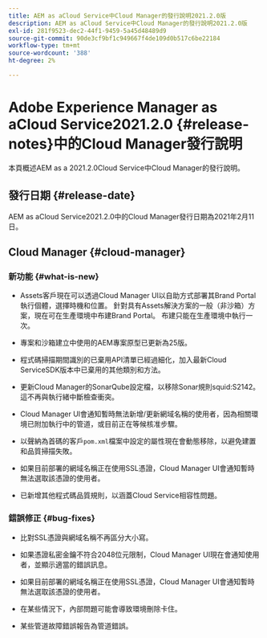 ```yaml
---
title: AEM as aCloud Service中Cloud Manager的發行說明2021.2.0版
description: AEM as aCloud Service中Cloud Manager的發行說明2021.2.0版
exl-id: 281f9523-dec2-44f1-9459-5a45d48489d9
source-git-commit: 90de3cf9bf1c949667f4de109d0b517c6be22184
workflow-type: tm+mt
source-wordcount: '388'
ht-degree: 2%

---
```


# Adobe Experience Manager as aCloud Service2021.2.0 {#release-notes}中的Cloud Manager發行說明

本頁概述AEM as a 2021.2.0Cloud Service中Cloud Manager的發行說明。

## 發行日期 {#release-date}

AEM as aCloud Service2021.2.0中的Cloud Manager發行日期為2021年2月11日。

## Cloud Manager {#cloud-manager}

### 新功能 {#what-is-new}

* Assets客戶現在可以透過Cloud Manager UI以自助方式部署其Brand Portal執行個體，選擇時機和位置。 針對具有Assets解決方案的一般（非沙箱）方案，現在可在生產環境中布建Brand Portal。 布建只能在生產環境中執行一次。

* 專案和沙箱建立中使用的AEM專案原型已更新為25版。

* 程式碼掃描期間識別的已棄用API清單已經過細化，加入最新Cloud ServiceSDK版本中已棄用的其他類別和方法。

* 更新Cloud Manager的SonarQube設定檔，以移除Sonar規則squid:S2142。 這不再與執行緒中斷檢查衝突。

* Cloud Manager UI會通知暫時無法新增/更新網域名稱的使用者，因為相關環境已附加執行中的管道，或目前正在等候核准步驟。

* 以聲納為首碼的客戶`pom.xml`檔案中設定的屬性現在會動態移除，以避免建置和品質掃描失敗。

* 如果目前部署的網域名稱正在使用SSL憑證，Cloud Manager UI會通知暫時無法選取該憑證的使用者。

* 已新增其他程式碼品質規則，以涵蓋Cloud Service相容性問題。

### 錯誤修正 {#bug-fixes}

* 比對SSL憑證與網域名稱不再區分大小寫。

* 如果憑證私密金鑰不符合2048位元限制，Cloud Manager UI現在會通知使用者，並顯示適當的錯誤訊息。

* 如果目前部署的網域名稱正在使用SSL憑證，Cloud Manager UI會通知暫時無法選取該憑證的使用者。

* 在某些情況下，內部問題可能會導致環境刪除卡住。

* 某些管道故障錯誤報告為管道錯誤。
